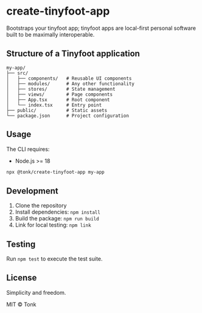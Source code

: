 # create-tinyfoot-app

Bootstraps your tinyfoot app; tinyfoot apps are local-first personal software built to be maximally interoperable.

## Structure of a Tinyfoot application

```
my-app/
├── src/
│   ├── components/   # Reusable UI components
│   ├── modules/      # Any other functionality
│   ├── stores/       # State management
│   ├── views/        # Page components
│   ├── App.tsx       # Root component
│   └── index.tsx     # Entry point
├── public/           # Static assets
└── package.json      # Project configuration
```

## Usage

The CLI requires:

- Node.js >= 18

```bash
npx @tonk/create-tinyfoot-app my-app
```

## Development

1. Clone the repository
2. Install dependencies: `npm install`
3. Build the package: `npm run build`
4. Link for local testing: `npm link`

## Testing

Run `npm test` to execute the test suite.

## License

Simplicity and freedom.

MIT © Tonk
